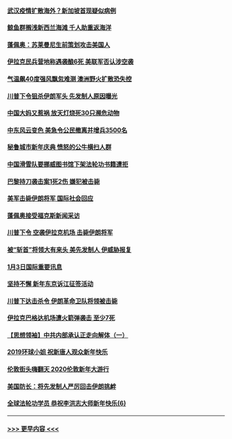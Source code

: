 #### [武汉疫情扩散海外？新加坡首现疑似病例](../pages/prog202/a102745347.md?t=01050401) 
#### [鲸鱼群搁浅新西兰海滩 千人助重返海洋](../pages/prog202/a102745257.md?t=01050401) 
#### [蓬佩奥：苏莱曼尼生前策划攻击美国人](../pages/prog202/a102745305.md?t=01050401) 
#### [伊拉克民兵营地称遇袭酿6死 美联军否认涉空袭](../pages/prog202/a102745093.md?t=01050401) 
#### [气温飙40度强风飘忽难测 澳洲野火扩散恐失控](../pages/prog202/a102744951.md?t=01050401) 
#### [川普下令狙杀伊朗军头 先发制人原因曝光](../pages/prog202/a102744900.md?t=01050401) 
#### [中国大妈又惹祸 放天灯烧死30只濒危动物](../pages/prog202/a102744899.md?t=01050401) 
#### [中东风云变色 美急令公民撤离并增兵3500名](../pages/prog202/a102744827.md?t=01050401) 
#### [秘鲁城市新年庆典 愤怒的公牛横扫人群](../pages/prog202/a102744618.md?t=01050401) 
#### [中国滑雪队要挪威图书馆下架法轮功书籍遭拒](../pages/prog202/a102744639.md?t=01050401) 
#### [巴黎持刀袭击案1死2伤 嫌犯被击毙](../pages/prog202/a102744566.md?t=01050401) 
#### [美军击毙伊朗将军 国际社会回应](../pages/prog202/a102744485.md?t=01050401) 
#### [蓬佩奥接受福克斯新闻采访](../pages/prog202/a102744480.md?t=01050401) 
#### [川普下令 空袭伊拉克机场 击毙伊朗将军](../pages/prog202/a102744470.md?t=01050401) 
#### [被“斩首”将领大有来头 美先发制人 伊威胁报复](../pages/prog202/a102744454.md?t=01050401) 
#### [1月3日国际重要讯息](../pages/prog202/a102744301.md?t=01050401) 
#### [坚持不懈 新年东京诉江征签活动](../pages/prog202/a102744303.md?t=01050401) 
#### [川普下达击杀令 伊朗革命卫队将领被击毙](../pages/prog202/a102741911.md?t=01050401) 
#### [伊拉克巴格达机场遭火箭弹袭击 至少7死](../pages/prog202/a102744115.md?t=01050401) 
#### [【思想领袖】中共内部承认正走向解体（一）](../pages/prog202/a102744097.md?t=01050401) 
#### [2019环球小姐 祝新唐人观众新年快乐](../pages/prog202/a102744043.md?t=01050401) 
#### [伦敦街头嗨翻天 2020伦敦新年大游行](../pages/prog202/a102743925.md?t=01050401) 
#### [美国防长：将先发制人严厉回击伊朗挑衅](../pages/prog202/a102743930.md?t=01050401) 
#### [全球法轮功学员 恭祝李洪志大师新年快乐(6)](../pages/prog202/a102743899.md?t=01050401) 

----
#### [ >>> 更早内容 <<< ](../indexes/prog202-earlier.md)
